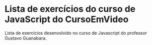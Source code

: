 # Lista de exercícios do curso de JavaScript do CursoEmVideo
Lista de exercícios desenvolvido no curso de Javascript do professor Gustavo Guanabara.
